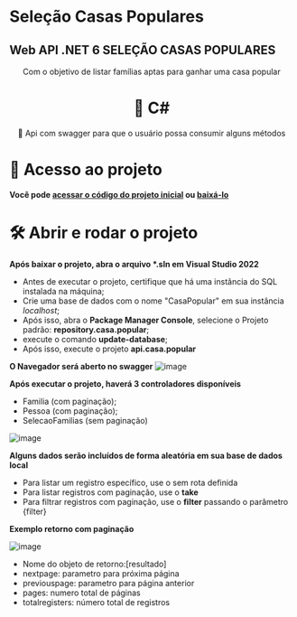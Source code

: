 # Seleção Casas Populares
## Web API .NET 6 SELEÇÃO CASAS POPULARES
<p align="center">Com o objetivo de listar famílias aptas para ganhar uma casa popular</p>
<h1 align="center">🔗 C#</h1>
<p align="center">🚀 Api com swagger para que o usuário possa consumir alguns métodos</p>

# 📁 Acesso ao projeto

**Você pode <a href="https://github.com/tasso-mello/SelecaoCasasPopulares">acessar o código do projeto inicial</a> ou <a href="https://github.com/tasso-mello/SelecaoCasasPopulares/archive/refs/heads/master.zip">baixá-lo</a>**

# 🛠️ Abrir e rodar o projeto

**Após baixar o projeto, abra o arquivo <b>*.sln</b> em Visual Studio 2022**

<ul>
	<li>Antes de executar o projeto, certifique que há uma instância do SQL instalada na máquina;</li>
	<li>Crie uma base de dados com o nome "CasaPopular" em sua instância <i>localhost</i>;</li>
	<li>Após isso, abra o <b>Package Manager Console</b>, selecione o Projeto padrão: <b>repository.casa.popular</b>;</li>
	<li>execute o comando <b>update-database</b>;</li>
	<li>Após isso, execute o projeto <b>api.casa.popular</b></li>
</ul>

**O Navegador será aberto no swagger**
![image](https://user-images.githubusercontent.com/73311950/206090084-b4dd1a23-c51e-4fa8-a87b-7fc81c78c258.png)

**Após executar o projeto, haverá 3 controladores disponíveis**

<ul>
	<li>Familia (com paginação);</li>
	<li>Pessoa (com paginação);</li>
	<li>SelecaoFamilias (sem paginação)</li>
</ul>

![image](https://user-images.githubusercontent.com/73311950/206090905-bd60455e-d5bd-4590-9713-e1428950990d.png)

**Alguns dados serão incluídos de forma aleatória em sua base de dados local**
<ul>
	<li>Para listar um registro específico, use o sem rota definida</li>
	<li>Para listar registros com paginação, use o <b>take</b></li>
	<li>Para filtrar registros com paginação, use o <b>filter</b> passando o parâmetro {filter}</li>
</ul>

**Exemplo retorno com paginação**

![image](https://user-images.githubusercontent.com/73311950/206091667-82b84e3d-3be6-4805-bf85-f7b402888c27.png)

<ul>
	<li>Nome do objeto de retorno:[resultado]</li>
	<li>nextpage: parametro para próxima página</li>
	<li>previouspage: parametro para página anterior</li>
	<li>pages: numero total de páginas</li>
	<li>totalregisters: número total de registros</li>
</ul>
